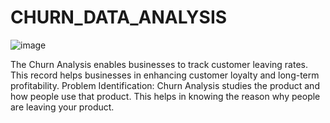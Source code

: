 #         CHURN_DATA_ANALYSIS

![image](https://github.com/user-attachments/assets/ac2ed60a-782a-4104-b56a-87a3dcf32201)

The Churn Analysis enables businesses to track customer leaving rates. This record helps businesses in enhancing customer loyalty and long-term profitability. Problem Identification: Churn Analysis studies the product and how people use that product. This helps in knowing the reason why people are leaving your product.


